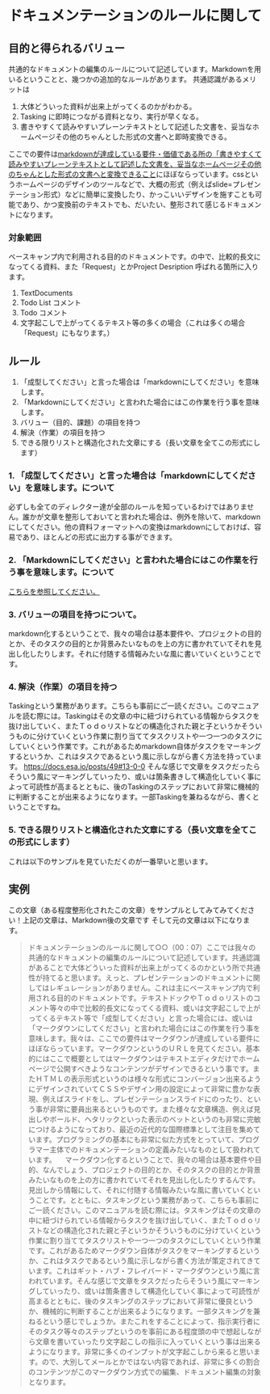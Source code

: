 ドキュメンテーションのルールに関して
==================================

目的と得られるバリュー
----------------------------------

共通的なドキュメントの編集のルールについて記述しています。Markdownを用いるということと、幾つかの追加的なルールがあります。
共通認識があるメリットは
1. 大体どういった資料が出来上がってくるのかがわかる。
2. Tasking に即時につながる資料となり、実行が早くなる。
3. 書きやすくて読みやすいプレーンテキストとして記述した文書を、妥当なホームページその他のちゃんとした形式の文書へと即時変換できる。

ここでの要件は[markdownが達成している要件・価値である所の「書きやすくて読みやすいプレーンテキストとして記述した文書を、妥当なホームページその他のちゃんとした形式の文書へと変換できること](https://ja.wikipedia.org/wiki/Markdown)にほぼならっています。cssというホームページのデザインのツールなどで、大概の形式（例えばslide=プレゼンテーション形式）などに簡単に変換したり、かっこいいデザインを施すことも可能であり、かつ変換前のテキストでも、だいたい、整形されて感じるドキュメントになります。

### 対象範囲
ベースキャンプ内で利用される目的のドキュメントです。の中で、比較的長文になってくる資料、また「Request」とかProject Desription 呼ばれる箇所に入ります。
1. TextDocuments
2. Todo List コメント
3. Todo コメント
4. 文字起こしで上がってくるテキスト等の多くの場合（これは多くの場合「Request」にもなります。）

ルール
----------------------------------

1. 「成型してください」と言った場合は「markdownにしてください」を意味します。
2. 「Markdownにしてください」と言われた場合にはこの作業を行う事を意味します。
3. バリュー（目的、課題）の項目を持つ
4. 解決（作業）の項目を持つ
5. できる限りリストと構造化された文章にする（長い文章を全てこの形式にします）
### 1. 「成型してください」と言った場合は「markdownにしてください」を意味します。について
必ずしも全てのディレクター達が全部のルールを知っているわけではありません。誰かが文章を整形しておいてと言われた場合は、例外を除いて、markdownにしてください。他の資料フォーマットへの変換はmarkdownにしておけば、容易であり、ほとんどの形式に出力する事ができます。

### 2. 「Markdownにしてください」と言われた場合にはこの作業を行う事を意味します。について
[こちらを参照してください。](https://github.com/toukubo/new_os/blob/master/Conventions/SpecialTermConditions.ja.md)
### 3. バリューの項目を持つについて。
markdown化するということで、我々の場合は基本要件や、プロジェクトの目的とか、そのタスクの目的とか背景みたいなものを上の方に書かれていてそれを見出し化したりします。それに付随する情報みたいな風に書いていくということです。

### 4. 解決（作業）の項目を持つ
Taskingという業務があります。こちらも事前にご一読ください。このマニュアルを読む際には。Taskingはその文章の中に紐づけられている情報からタスクを抜け出していく、またＴｏｄｏリストなどの構造化された親と子というかそういうものに分けていくという作業に割り当ててタスクリストや一つ一つのタスクにしていくという作業です。これがあるためmarkdown自体がタスクをマーキングするというか、これはタスクであるという風に示しながら書く方法を持っています。
https://docs.esa.io/posts/49#13-0-0
そんな感じで文章をタスクだったらそういう風にマーキングしていったり、或いは箇条書きして構造化していく事によって可読性が高まるとともに、後のTaskingのステップにおいて非常に機械的に判断することが出来るようになります。一部Taskingを兼ねるながら、書くということですね。
### 5. できる限りリストと構造化された文章にする（長い文章を全てこの形式にします）
これは以下のサンプルを見ていただくのが一番早いと思います。


実例
----------------------------------

この文章（ある程度整形化されたこの文章）をサンプルとしてみてみてください！上記の文章は、Markdown後の文章です
そして元の文章は以下になります。


> ドキュメンテーションのルールに関して○○（00：07）ここでは我々の共通的なドキュメントの編集のルールについて記述しています。共通認識があることで大体どういった資料が出来上がってくるのかという所で共通性が持てると思います。えっと、プレゼンテーションのドキュメントに関してはレギュレーションがありません。これは主にベースキャンプ内で利用される目的のドキュメントです。テキストドックやＴｏｄｏリストのコメント等々の中で比較的長文になってくる資料、或いは文字起こしで上がってくるテキスト等で「成型してください」と言った場合には、或いは「マークダウンにしてください」と言われた場合にはこの作業を行う事を意味します。我々は、ここでの要件はマークダウンが達成している要件にほぼならっています。マークダウンというのＵＲＬを見てください。基本的にはここで概要としてはマークダウンはテキストエディタだけでホームページで公開すべきようなコンテンツがデザインできるという事です。またＨＴＭＬの表示形式というのは様々な形式にコンバージョン出来るようにデザインされていてＣＳＳやデザイン用の設定によって非常に豊かな表現、例えばスライドをし、プレゼンテーションスライドにのったり、という事が非常に要員出来るというものです。また様々な文章構造、例えば見出しやボールド、ヘタリックといった表示のベットというのも非常に完敏につけるようになっており、最近の近代的な国際標準として注目を集めています。プログラミングの基本にも非常に似た方式をとっていて、プログラマー主体でのドキュメンテーションの定義みたいなものとして扱われています。
>　マークダウン化するということで、我々の場合は基本要件や目的、なんでしょう、プロジェクトの目的とか、そのタスクの目的とか背景みたいなものを上の方に書かれていてそれを見出し化したりするんです。見出しから情報にして、それに付随する情報みたいな風に書いていくということです。とともに、タスキングという業務があって、こちらも事前にご一読ください。このマニュアルを読む際には。タスキングはその文章の中に紐づけられている情報からタスクを抜け出していく、またＴｏｄｏリストなどの構造化された親と子というかそういうものに分けていくという作業に割り当ててタスクリストや一つ一つのタスクにしていくという作業です。これがあるためマークダウン自体がタスクをマーキングするというか、これはタスクであるという風に示しながら書く方法が策定されてきています。これはギット・ハブ・フレイバード・マークダウンという風に言われています。そんな感じで文章をタスクだったらそういう風にマーキングしていったり、或いは箇条書きして構造化していく事によって可読性が高まるとともに、後のタスキングのステップにおいて非常に優良というか、機械的に判断することが出来るようになります。一部タスキングを兼ねるという感じでしょうか。またこれをすることによって、指示実行者にそのタスク等々のステップというのを事前にある程度頭の中で想起しながら文章を書いていったり文字起こしの指示に入っていくという事は出来るようになります。非常に多くのインプットが文字起こしから来ると思います。ので、大別してメールとかではない内容であれば、非常に多くの割合のコンテンツがこのマークダウン方式での編集、ドキュメント編集の対象となります。
